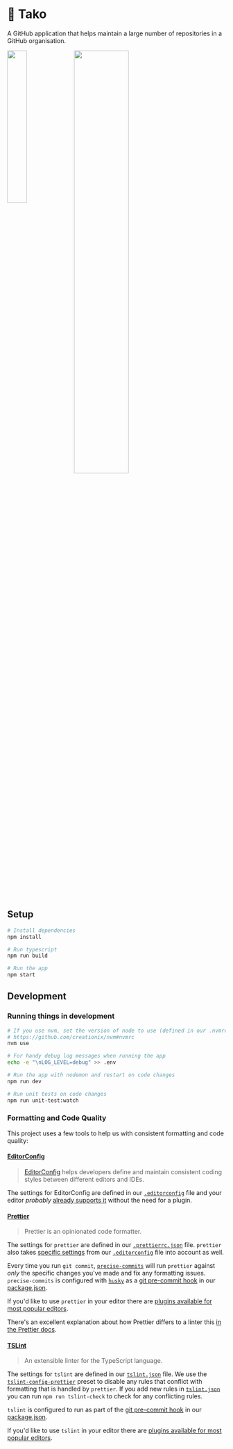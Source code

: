 # 🐙 Tako

A GitHub application that helps maintain a large number of repositories in a GitHub organisation.

<img width="30%" align="left" src="https://user-images.githubusercontent.com/224547/46536555-c29d1180-c8a6-11e8-92c2-f3141da0d6da.png" />

<img width="50%" align="" src="https://user-images.githubusercontent.com/224547/46534085-e65c5980-c89e-11e8-90b7-06e060217de1.png" />

## Setup

```sh
# Install dependencies
npm install

# Run typescript
npm run build

# Run the app
npm start
```

## Development

### Running things in development

```sh
# If you use nvm, set the version of node to use (defined in our .nvmrc)
# https://github.com/creationix/nvm#nvmrc
nvm use

# For handy debug log messages when running the app
echo -e "\nLOG_LEVEL=debug" >> .env

# Run the app with nodemon and restart on code changes
npm run dev

# Run unit tests on code changes
npm run unit-test:watch
```

### Formatting and Code Quality

This project uses a few tools to help us with consistent formatting and code
quality:

#### [EditorConfig](https://editorconfig.org/)

> [EditorConfig](https://editorconfig.org/) helps developers define and maintain
> consistent coding styles between different editors and IDEs.

The settings for EditorConfig are defined in our [`.editorconfig`](.editorconfig)
file and your editor _probably_ [already supports it](https://editorconfig.org/#download)
without the need for a plugin.

#### [Prettier](https://www.npmjs.com/package/prettier)

> Prettier is an opinionated code formatter.

The settings for `prettier` are defined in our [`.prettierrc.json`](.prettierrc.json)
file. `prettier` also takes [specific settings](https://prettier.io/docs/en/api.html#prettierresolveconfigfilepath-options)
from our [`.editorconfig`](.editorconfig) file into account as well.

Every time you run `git commit`, [`precise-commits`](https://www.npmjs.com/package/precise-commits)
will run `prettier` against _only_ the specific changes you've made and fix any
formatting issues. `precise-commits` is configured with [`husky`](https://www.npmjs.com/package/husky)
as a [git pre-commit hook](https://git-scm.com/docs/githooks#_pre_commit) in our
[package.json](package.json).

If you'd like to use `prettier` in your editor there are [plugins available for most popular editors](https://prettier.io/docs/en/editors.html).

There's an excellent explanation about how Prettier differs to a linter this [in the Prettier docs](https://prettier.io/docs/en/comparison.html).

#### [TSLint](https://www.npmjs.com/package/tslint)

> An extensible linter for the TypeScript language.

The settings for `tslint` are defined in our [`tslint.json`](tslint.json) file.
We use the [`tslint-config-prettier`](https://www.npmjs.com/package/tslint-config-prettier)
preset to disable any rules that conflict with formatting that is handled by
`prettier`. If you add new rules in [`tslint.json`](tslint.json) you can run
`npm run tslint-check` to check for any conflicting rules.

`tslint` is configured to run as part of the [git pre-commit hook](https://git-scm.com/docs/githooks#_pre_commit)
in our [package.json](package.json).

If you'd like to use `tslint` in your editor there are [plugins available for most popular editors](https://palantir.github.io/tslint/usage/third-party-tools/).
